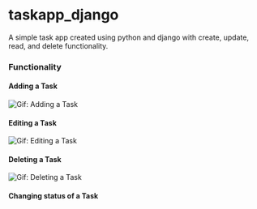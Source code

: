 # taskapp_django
A simple task app created using python and django with create, update, read, and delete functionality.

### Functionality
#### Adding a Task
![Gif: Adding a Task](https://media.giphy.com/media/6g1bDZBEAHmNRSLy4a/source.gif?cid=790b761155e9e248b16468d1ea90e2808b09268eef0c0fdb&rid=source.gif&ct=g)

#### Editing a Task
![Gif: Editing a Task](https://media.giphy.com/media/zIjlrZt0HoBsp5thl4/source.gif?cid=790b761115fbc7a9cd67ddb7f73eaae2e3667d8ec93c692e&rid=source.gif&ct=g)

#### Deleting a Task
![Gif: Deleting a Task](https://media.giphy.com/media/mb5KJ5RPOthUopbpOu/source.gif?cid=790b761180698d6b3714ded2fc296080a9b53672bf035dfa&rid=source.gif&ct=g)

#### Changing status of a Task
